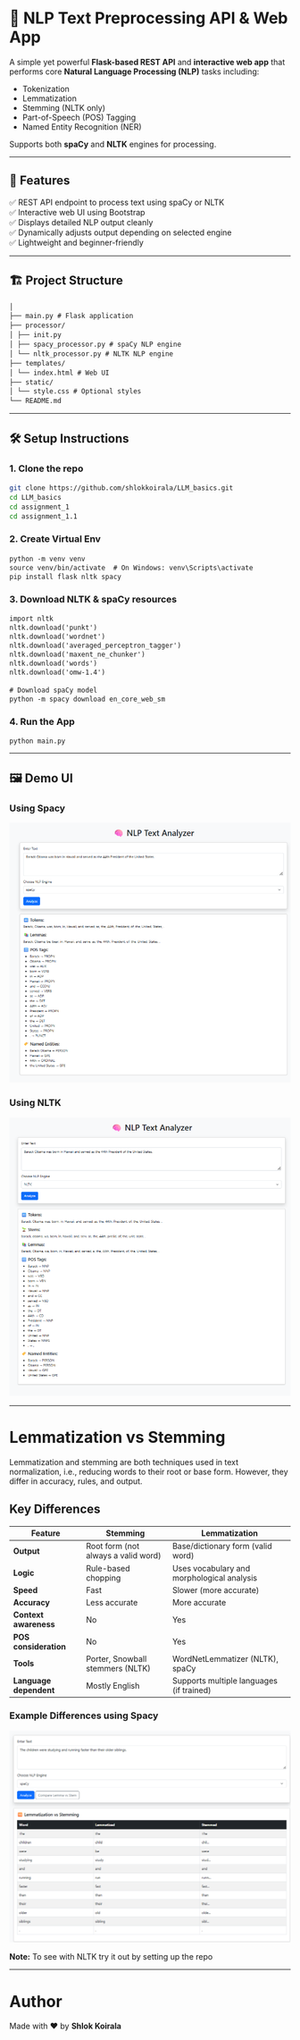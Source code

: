 # 🧠 NLP Text Preprocessing API & Web App

A simple yet powerful **Flask-based REST API** and **interactive web app** that performs core **Natural Language Processing (NLP)** tasks including:

- Tokenization
- Lemmatization
- Stemming (NLTK only)
- Part-of-Speech (POS) Tagging
- Named Entity Recognition (NER)

Supports both **spaCy** and **NLTK** engines for processing.

---

## 🚀 Features

✅ REST API endpoint to process text using spaCy or NLTK  
✅ Interactive web UI using Bootstrap  
✅ Displays detailed NLP output cleanly  
✅ Dynamically adjusts output depending on selected engine  
✅ Lightweight and beginner-friendly

---
## 🏗️ Project Structure

```assignment_1/assignment_1.1
│
├── main.py # Flask application
├── processor/
│ ├── init.py
│ ├── spacy_processor.py # spaCy NLP engine
│ └── nltk_processor.py # NLTK NLP engine
├── templates/
│ └── index.html # Web UI
├── static/
│ └── style.css # Optional styles
└── README.md
```
---
## 🛠️ Setup Instructions

### 1. Clone the repo

```bash
git clone https://github.com/shlokkoirala/LLM_basics.git
cd LLM_basics
cd assignment_1
cd assignment_1.1
```
### 2. Create Virtual Env
```
python -m venv venv
source venv/bin/activate  # On Windows: venv\Scripts\activate
pip install flask nltk spacy
```
### 3. Download NLTK & spaCy resources
```# Run in a Python shell
import nltk
nltk.download('punkt')
nltk.download('wordnet')
nltk.download('averaged_perceptron_tagger')
nltk.download('maxent_ne_chunker')
nltk.download('words')
nltk.download('omw-1.4')

# Download spaCy model
python -m spacy download en_core_web_sm

```
### 4. Run the App
```
python main.py
```
---

## 🖼️ Demo UI
### Using Spacy
![Use Spacy](images/use_spacy.png)

### Using NLTK
![Use NLTK](images/use_NLTK.png)

---

# Lemmatization vs Stemming

Lemmatization and stemming are both techniques used in text normalization, i.e., reducing words to their root or base form. However, they differ in accuracy, rules, and output.

## Key Differences

| **Feature**           | **Stemming**                                      | **Lemmatization**                                |
|-----------------------|---------------------------------------------------|--------------------------------------------------|
| **Output**            | Root form (not always a valid word)              | Base/dictionary form (valid word)               |
| **Logic**             | Rule-based chopping                              | Uses vocabulary and morphological analysis      |
| **Speed**             | Fast                                              | Slower (more accurate)                          |
| **Accuracy**          | Less accurate                                     | More accurate                                   |
| **Context awareness** | No                                                | Yes                                             |
| **POS consideration** | No                                                | Yes                                             |
| **Tools**             | Porter, Snowball stemmers (NLTK)                 | WordNetLemmatizer (NLTK), spaCy                 |
| **Language dependent**| Mostly English                                   | Supports multiple languages (if trained)        |

### Example Differences using Spacy
![Lemmatization vs Stemming](images/lemmavsstemming.png)

**Note:** To see with NLTK try it out by setting up the repo

---

# Author
Made with ❤️ by  **Shlok Koirala**
